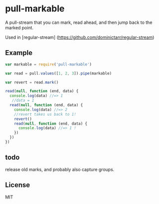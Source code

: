 # pull-markable

A pull-stream that you can mark, read ahead, and
then jump back to the marked point.

Used in [regular-stream]
(https://github.com/dominictarr/regular-stream)

## Example

``` js
var markable = require('pull-markable')

var read = pull.values([1, 2, 3]).pipe(markable)

var revert = read.mark()

read(null, function (end, data) {
  console.log(data) //=> 1
   //data = 1
  read(null, function (end, data) {
    console.log(data) //=> 2
    //revert takes us back to 1!
    revert()
    read(null, function (end, data) {
      console.log(data) //=> 1 !
    })
  })
})

```

## todo

release old marks, and probably also capture groups.

## License

MIT
